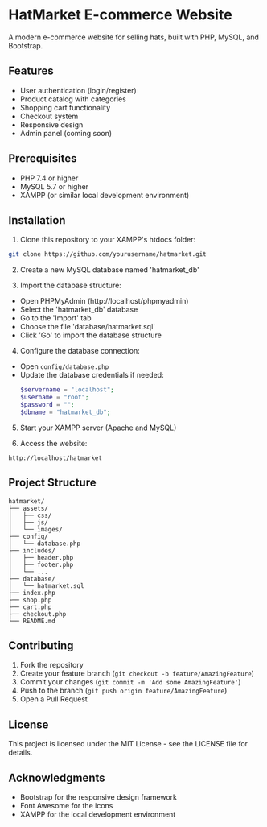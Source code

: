 # HatMarket E-commerce Website

A modern e-commerce website for selling hats, built with PHP, MySQL, and Bootstrap.

## Features

- User authentication (login/register)
- Product catalog with categories
- Shopping cart functionality
- Checkout system
- Responsive design
- Admin panel (coming soon)

## Prerequisites

- PHP 7.4 or higher
- MySQL 5.7 or higher
- XAMPP (or similar local development environment)

## Installation

1. Clone this repository to your XAMPP's htdocs folder:
```bash
git clone https://github.com/yourusername/hatmarket.git
```

2. Create a new MySQL database named 'hatmarket_db'

3. Import the database structure:
- Open PHPMyAdmin (http://localhost/phpmyadmin)
- Select the 'hatmarket_db' database
- Go to the 'Import' tab
- Choose the file 'database/hatmarket.sql'
- Click 'Go' to import the database structure

4. Configure the database connection:
- Open `config/database.php`
- Update the database credentials if needed:
  ```php
  $servername = "localhost";
  $username = "root";
  $password = "";
  $dbname = "hatmarket_db";
  ```

5. Start your XAMPP server (Apache and MySQL)

6. Access the website:
```
http://localhost/hatmarket
```

## Project Structure

```
hatmarket/
├── assets/
│   ├── css/
│   ├── js/
│   └── images/
├── config/
│   └── database.php
├── includes/
│   ├── header.php
│   ├── footer.php
│   └── ...
├── database/
│   └── hatmarket.sql
├── index.php
├── shop.php
├── cart.php
├── checkout.php
└── README.md
```

## Contributing

1. Fork the repository
2. Create your feature branch (`git checkout -b feature/AmazingFeature`)
3. Commit your changes (`git commit -m 'Add some AmazingFeature'`)
4. Push to the branch (`git push origin feature/AmazingFeature`)
5. Open a Pull Request

## License

This project is licensed under the MIT License - see the LICENSE file for details.

## Acknowledgments

- Bootstrap for the responsive design framework
- Font Awesome for the icons
- XAMPP for the local development environment
